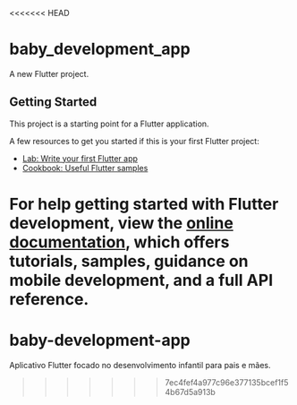 <<<<<<< HEAD
# baby_development_app

A new Flutter project.

## Getting Started

This project is a starting point for a Flutter application.

A few resources to get you started if this is your first Flutter project:

- [Lab: Write your first Flutter app](https://docs.flutter.dev/get-started/codelab)
- [Cookbook: Useful Flutter samples](https://docs.flutter.dev/cookbook)

For help getting started with Flutter development, view the
[online documentation](https://docs.flutter.dev/), which offers tutorials,
samples, guidance on mobile development, and a full API reference.
=======
# baby-development-app
Aplicativo Flutter focado no desenvolvimento infantil para pais e mães.
>>>>>>> 7ec4fef4a977c96e377135bcef1f54b67d5a913b

